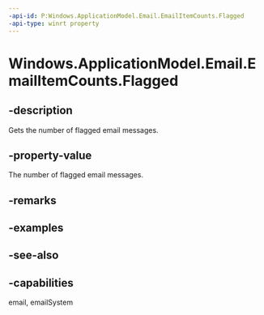 ```yaml
---
-api-id: P:Windows.ApplicationModel.Email.EmailItemCounts.Flagged
-api-type: winrt property
---
```


<!-- Property syntax
public uint Flagged { get; }
-->

# Windows.ApplicationModel.Email.EmailItemCounts.Flagged

## -description
Gets the number of flagged email messages.

## -property-value
The number of flagged email messages.

## -remarks

## -examples

## -see-also

## -capabilities
email, emailSystem
